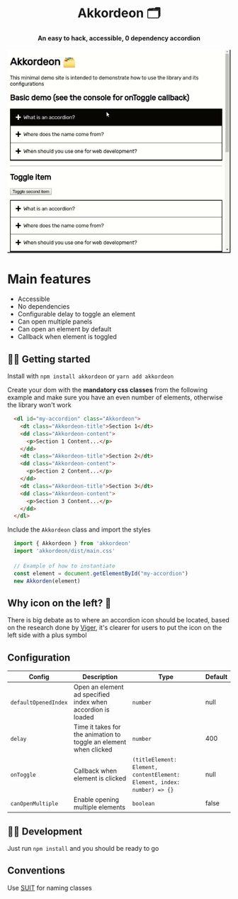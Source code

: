 <h1 align="center">
  <br>Akkordeon 🗂️
  <br>
</h1>

<h4 align="center">An easy to hack, accessible, 0 dependency accordion</h4>

![Demo](./demo.gif)

# Main features

- Accessible
- No dependencies
- Configurable delay to toggle an element
- Can open multiple panels
- Can open an element by default
- Callback when element is toggled

## 🚶‍♂️ Getting started

Install with
`npm install akkordeon` or `yarn add akkordeon`

Create your dom with the **mandatory css classes** from the following example and make sure you have an even number of elements, otherwise the library won't work
```html
  <dl id="my-accordion" class="Akkordeon">
    <dt class="Akkordeon-title">Section 1</dt>
    <dd class="Akkordeon-content">
      <p>Section 1 Content...</p>
    </dd>
    <dt class="Akkordeon-title">Section 2</dt>
    <dd class="Akkordeon-content">
      <p>Section 2 Content...</p>
    </dd>
    <dt class="Akkordeon-title">Section 3</dt>
    <dd class="Akkordeon-content">
      <p>Section 3 Content...</p>
    </dd>
  </dl>
```

Include the `Akkordeon` class and import the styles

```javascript
  import { Akkordeon } from 'akkordeon'
  import 'akkordeon/dist/main.css'

  // Example of how to instantiate
  const element = document.getElementById("my-accordion")
  new Akkorden(element)
```

## Why icon on the left? 🤷

There is big debate as to where an accordion icon should be located, based on the research done by [Viger](https://www.viget.com/articles/testing-accordion-menu-designs-iconography/), it's clearer for users to put the icon on the left side with a plus symbol

## Configuration

|Config|Description|Type|Default|
|----|----|----|----|
|`defaultOpenedIndex`|Open an element ad specified index when accordion is loaded|`number`|null|
|`delay`|Time it takes for the animation to toggle an element when clicked|`number`|400|
|`onToggle`|Callback when element is clicked|`(titleElement: Element, contentElement: Element, index: number) => {}`|null|
|`canOpenMultiple`|Enable opening multiple elements|`boolean`|false|

## 👨‍💻 Development

Just run `npm install` and you should be ready to go

## Conventions

Use [SUIT](http://suitcss.github.com) for naming classes
